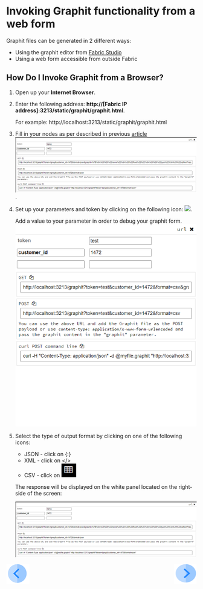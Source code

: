 # Invoking Graphit functionality from a web form

<!-- Tali- please fix the title to Creating and Invoking... -->

Graphit files can be generated in 2 different ways:
- Using the graphit editor from [Fabric Studio](/articles/15_web_services/17_Graphit/02_create_and_edit_a_graphit_file.md)
- Using a web form accessible from outside Fabric

## How Do I Invoke Graphit from a Browser?

1.  Open up your  **Internet Browser**. 
2.  Enter the following address:  **http://[Fabric IP address]:3213/static/graphit/graphit.html**.

    For example: http://localhost:3213/static/graphit/graphit.html
3.  Fill in your nodes as per described in previous [article](/articles/15_web_services/17_Graphit/02_create_and_edit_a_graphit_file.md)
   ![](/articles/15_web_services/17_Graphit/images/57_invoke_javacode_from_outside.PNG).

4. Set up your parameters and token by clicking on the following icon:
![](/articles/15_web_services/17_Graphit/images/53_invoke_javacode_from_outside.PNG"). 

   Add a value to your parameter in order to debug your graphit form.
   ![](/articles/15_web_services/17_Graphit/images/54_invoke_javacode_from_outside.PNG)
   
5. Select the type of output format by clicking on one of the following icons:
[](/articles/15_web_services/17_Graphit/images/55_invoke_javacode_from_outside.PNG)
   - JSON - click on {:}
   - XML - click on </>
   - CSV - click on ![](/articles/15_web_services/17_Graphit/images/56_invoke_javacode_from_outside.PNG)
   
   
   The response will be displayed on the white panel located on the right-side of the screen:
   
   ![](/articles/15_web_services/17_Graphit/images/57_invoke_javacode_from_outside.PNG)
   
   


[![Previous](/articles/images/Previous.png)](/articles/15_web_services/17_Graphit/08_invoke_javacode_from_graphit.md)[<img align="right" width="60" height="54" src="/articles/images/Next.png">](/articles/15_web_services/17_Graphit/10_graphit_examples.md)
   











